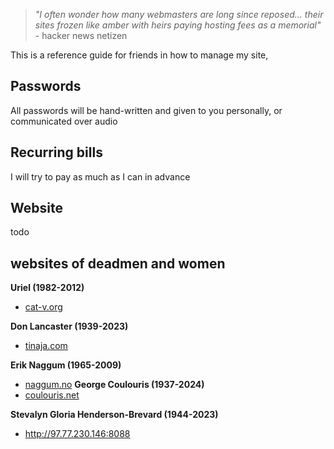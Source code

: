 > _"I often wonder how many webmasters are long since reposed... their sites frozen like amber with heirs paying hosting fees as a memorial"_ - hacker news netizen

This is a reference guide for friends in how to manage my site,

## Passwords

All passwords will be hand-written and given to you personally, or communicated over audio

## Recurring bills

I will try to pay as much as I can in advance

## Website

todo

## websites of deadmen and women 

**Uriel (1982-2012)**
- [cat-v.org](http://cat-v.org)

**Don Lancaster (1939-2023)**
- [tinaja.com](http://tinaja.com)

**Erik Naggum (1965-2009)**
- [naggum.no](http://naggum.no)
**George Coulouris (1937-2024)**
- [coulouris.net](http://coulouris.net)

**Stevalyn Gloria Henderson-Brevard (1944-2023)**
- <http://97.77.230.146:8088>


